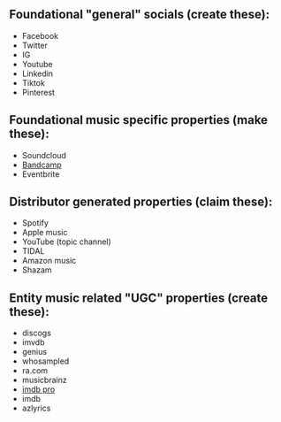 

## Foundational "general" socials (create these):
- Facebook
- Twitter
- IG
- Youtube
- Linkedin
- Tiktok
- Pinterest


## Foundational music specific properties (make these):
- Soundcloud
- [Bandcamp](https://devinschumacher.bandcamp.com/)
- Eventbrite


## Distributor generated properties (claim these):
- Spotify
- Apple music
- YouTube (topic channel)
- TIDAL
- Amazon music
- Shazam


## Entity music related "UGC" properties (create these):
- discogs
- imvdb
- genius
- whosampled
- ra.com
- musicbrainz
- [imdb pro](https://pro.imdb.com/name/nm1590539/)
- imdb
- azlyrics
